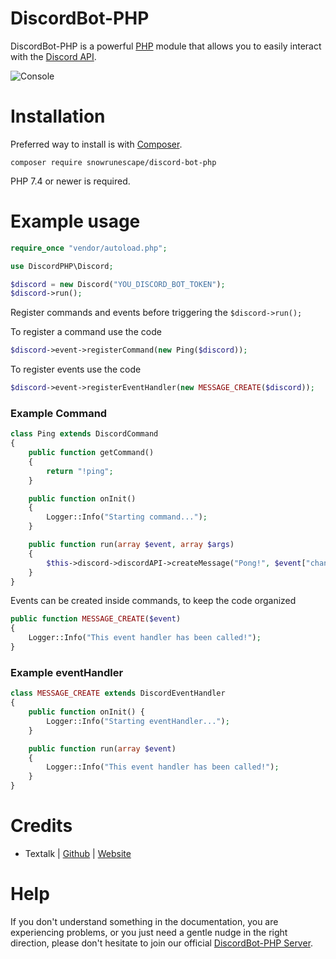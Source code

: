 # DiscordBot-PHP
DiscordBot-PHP is a powerful [PHP](https://github.com/php) module that allows you to easily interact with the [Discord API](https://discordapp.com/developers/docs/intro).

![Console](https://i.imgur.com/2Svi59h.png)

# Installation
Preferred way to install is with [Composer](https://getcomposer.org/).

```
composer require snowrunescape/discord-bot-php
```

PHP 7.4 or newer is required.

# Example usage
```PHP
require_once "vendor/autoload.php";

use DiscordPHP\Discord;

$discord = new Discord("YOU_DISCORD_BOT_TOKEN");
$discord->run();
```

Register commands and events before triggering the `$discord->run();`

To register a command use the code
```PHP
$discord->event->registerCommand(new Ping($discord));
```

To register events use the code
```PHP
$discord->event->registerEventHandler(new MESSAGE_CREATE($discord));
```

### Example Command

```PHP
class Ping extends DiscordCommand
{
    public function getCommand()
    {
        return "!ping";
    }

    public function onInit()
    {
        Logger::Info("Starting command...");
    }

    public function run(array $event, array $args)
    {
        $this->discord->discordAPI->createMessage("Pong!", $event["channel_id"]);
    }
}
```

Events can be created inside commands, to keep the code organized

```PHP
public function MESSAGE_CREATE($event)
{
    Logger::Info("This event handler has been called!");
}
```

### Example eventHandler

```PHP
class MESSAGE_CREATE extends DiscordEventHandler
{
    public function onInit() {
        Logger::Info("Starting eventHandler...");
    }

    public function run(array $event)
    {
        Logger::Info("This event handler has been called!");
    }
}
```

# Credits
* Textalk | [Github](https://github.com/Textalk) | [Website](https://www.textalk.se/) 

# Help
If you don't understand something in the documentation, you are experiencing problems, or you just need a gentle nudge in the right direction, please don't hesitate to join our official [DiscordBot-PHP Server](https://discord.snowdev.com.br).
